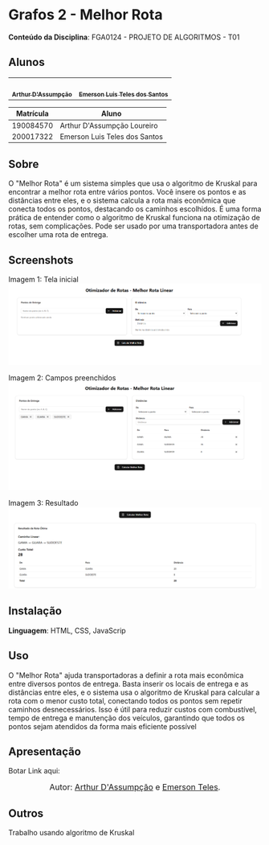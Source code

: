 # Grafos 2 - Melhor Rota
 
**Conteúdo da Disciplina**: FGA0124 - PROJETO DE ALGORITMOS - T01  


## Alunos


<div align = "center">
<table>
  <tr>
    <td align="center"><a href="https://github.com/ArtAssLou"><img style="border-radius: 50%;" src="https://github.com/ArtAssLou.png" width="190;" alt=""/><br /><sub><b>Arthur D'Assumpção</b></sub></a><br /><a href="Link git" title="Rocketseat"></a></td>
    <td align="center"><a href="https://github.com/EmersonTeles"><img style="border-radius: 50%;" src="https://github.com/EmersonTeles.png" width="190px;" alt=""/><br /><sub><b>Emerson Luis Teles dos Santos </b></sub></a><br />
  </tr>
</table>

| Matrícula   | Aluno                             |
| ----------- | ---------------------------------- |
| 190084570  | Arthur D'Assumpção Loureiro           |
| 200017322  | Emerson Luis Teles dos Santos     |
</div>

## Sobre 
O "Melhor Rota" é um sistema simples que usa o algoritmo de Kruskal para encontrar a melhor rota entre vários pontos. Você insere os pontos e as distâncias entre eles, e o sistema calcula a rota mais econômica que conecta todos os pontos, destacando os caminhos escolhidos. É uma forma prática de entender como o algoritmo de Kruskal funciona na otimização de rotas, sem complicações. Pode ser usado por uma transportadora antes de escolher uma rota de entrega.

## Screenshots

Imagem 1: Tela inicial
![alt text](image-1.png) 

Imagem 2: Campos preenchidos
![alt text](image-2.png)

Imagem 3: Resultado
![alt text](image-3.png)


## Instalação 
**Linguagem**: HTML, CSS, JavaScrip


## Uso 
O "Melhor Rota" ajuda transportadoras a definir a rota mais econômica entre diversos pontos de entrega. Basta inserir os locais de entrega e as distâncias entre eles, e o sistema usa o algoritmo de Kruskal para calcular a rota com o menor custo total, conectando todos os pontos sem repetir caminhos desnecessários. Isso é útil para reduzir custos com combustível, tempo de entrega e manutenção dos veículos, garantindo que todos os pontos sejam atendidos da forma mais eficiente possível


## Apresentação 

Botar Link aqui:

<font size="3"><p style="text-align: center">Autor: [Arthur D'Assumpção](https://github.com/ArtAssLou) e [Emerson Teles](https://github.com/ArtAssLou).</p></font>


## Outros 
Trabalho usando algoritmo de Kruskal




